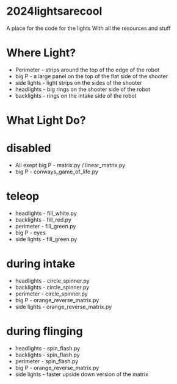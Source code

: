 # 2024lightsarecool
A place for the code for the lights
With all the resources and stuff

# Where Light?
* Perimeter - strips around the top of the edge of the robot
* big P - a large panel on the top of the flat side of the shooter
* side lights - light strips on the sides of the shooter
* headlights - big rings on the shooter side of the robot
* backlights - rings on the intake side of the robot

# What Light Do?

# disabled
* All exept big P - matrix.py / linear_matrix.py
* big P - conways_game_of_life.py
  
# teleop
* headlights - fill_white.py
* backlights - fill_red.py
* perimeter - fill_green.py
* big P - eyes
* side lights - fill_green.py

# during intake 
* headlights - circle_spinner.py
* backlights - circle_spinner.py
* perimeter - circle_spinner.py
* big P - orange_reverse_matrix.py
* side lights - orange_reverse_matrix.py

# during flinging 
* headlights - spin_flash.py
* backlights - spin_flash.py
* perimeter - spin_flash.py
* big P - orange_reverse_matrix.py
* side lights - faster upside down version of the matrix
